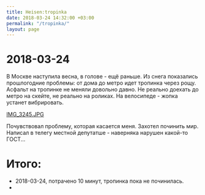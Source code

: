 ```yaml
---
title: Heisen:tropinka
date: 2018-03-24 14:32:00 +03:00
permalink: "/tropinka/"
layout: page
---
```


# 2018-03-24
В Москве наступила весна, в голове - ещё раньше. Из снега показались прошлогодние проблемы: от дома до метро идет тропинка через рощу. Асфальт на тропинке не меняли довольно давно. Не реально доехать до метро на скейте, не реально на роликах. На велосипеде - жопка устанет вибрировать.

[IMG_3245.JPG](/uploads/IMG_3245.JPG)

Почувствовал проблему, которая касается меня. Захотел починить мир. Написал в телегу местной депутатше - наверняка нарушен какой-то ГОСТ... 


# Итого:
* 2018-03-24, потрачено 10 минут, тропинка пока не починилась.
* 